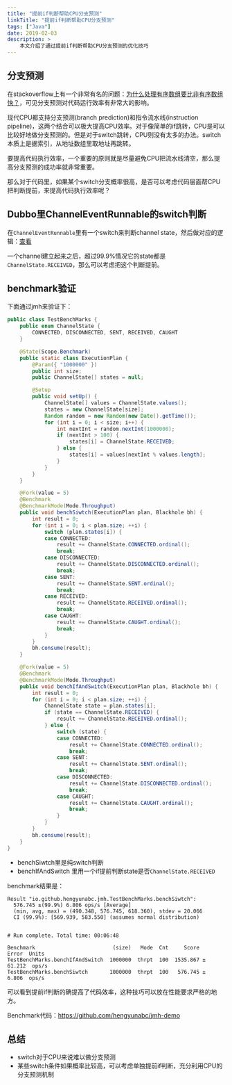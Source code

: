 ```yaml
---
title: "提前if判断帮助CPU分支预测"
linkTitle: "提前if判断帮助CPU分支预测"
tags: ["Java"]
date: 2019-02-03
description: >
    本文介绍了通过提前if判断帮助CPU分支预测的优化技巧
---
```


## 分支预测

在stackoverflow上有一个非常有名的问题：[为什么处理有序数组要比非有序数组快？](
https://stackoverflow.com/questions/11227809/why-is-it-faster-to-process-a-sorted-array-than-an-unsorted-array)，可见分支预测对代码运行效率有非常大的影响。

现代CPU都支持分支预测(branch prediction)和指令流水线(instruction pipeline)，这两个结合可以极大提高CPU效率。对于像简单的if跳转，CPU是可以比较好地做分支预测的。但是对于switch跳转，CPU则没有太多的办法。switch本质上是据索引，从地址数组里取地址再跳转。

要提高代码执行效率，一个重要的原则就是尽量避免CPU把流水线清空，那么提高分支预测的成功率就非常重要。

那么对于代码里，如果某个switch分支概率很高，是否可以考虑代码层面帮CPU把判断提前，来提高代码执行效率呢？

## Dubbo里ChannelEventRunnable的switch判断

在`ChannelEventRunnable`里有一个switch来判断channel state，然后做对应的逻辑：[查看](
https://github.com/hengyunabc/dubbo/blob/dubbo-2.6.1/dubbo-remoting/dubbo-remoting-api/src/main/java/com/alibaba/dubbo/remoting/transport/dispatcher/ChannelEventRunnable.java#L54)

一个channel建立起来之后，超过99.9%情况它的state都是`ChannelState.RECEIVED`，那么可以考虑把这个判断提前。

## benchmark验证

下面通过jmh来验证下：

```java
public class TestBenchMarks {
	public enum ChannelState {
		CONNECTED, DISCONNECTED, SENT, RECEIVED, CAUGHT
	}

	@State(Scope.Benchmark)
	public static class ExecutionPlan {
		@Param({ "1000000" })
		public int size;
		public ChannelState[] states = null;

		@Setup
		public void setUp() {
			ChannelState[] values = ChannelState.values();
			states = new ChannelState[size];
			Random random = new Random(new Date().getTime());
			for (int i = 0; i < size; i++) {
				int nextInt = random.nextInt(1000000);
				if (nextInt > 100) {
					states[i] = ChannelState.RECEIVED;
				} else {
					states[i] = values[nextInt % values.length];
				}
			}
		}
	}

	@Fork(value = 5)
	@Benchmark
	@BenchmarkMode(Mode.Throughput)
	public void benchSiwtch(ExecutionPlan plan, Blackhole bh) {
		int result = 0;
		for (int i = 0; i < plan.size; ++i) {
			switch (plan.states[i]) {
			case CONNECTED:
				result += ChannelState.CONNECTED.ordinal();
				break;
			case DISCONNECTED:
				result += ChannelState.DISCONNECTED.ordinal();
				break;
			case SENT:
				result += ChannelState.SENT.ordinal();
				break;
			case RECEIVED:
				result += ChannelState.RECEIVED.ordinal();
				break;
			case CAUGHT:
				result += ChannelState.CAUGHT.ordinal();
				break;
			}
		}
		bh.consume(result);
	}

	@Fork(value = 5)
	@Benchmark
	@BenchmarkMode(Mode.Throughput)
	public void benchIfAndSwitch(ExecutionPlan plan, Blackhole bh) {
		int result = 0;
		for (int i = 0; i < plan.size; ++i) {
			ChannelState state = plan.states[i];
			if (state == ChannelState.RECEIVED) {
				result += ChannelState.RECEIVED.ordinal();
			} else {
				switch (state) {
				case CONNECTED:
					result += ChannelState.CONNECTED.ordinal();
					break;
				case SENT:
					result += ChannelState.SENT.ordinal();
					break;
				case DISCONNECTED:
					result += ChannelState.DISCONNECTED.ordinal();
					break;
				case CAUGHT:
					result += ChannelState.CAUGHT.ordinal();
					break;
				}
			}
		}
		bh.consume(result);
	}
}
```
* benchSiwtch里是纯switch判断
* benchIfAndSwitch 里用一个if提前判断state是否`ChannelState.RECEIVED`

benchmark结果是：

```
Result "io.github.hengyunabc.jmh.TestBenchMarks.benchSiwtch":
  576.745 ±(99.9%) 6.806 ops/s [Average]
  (min, avg, max) = (490.348, 576.745, 618.360), stdev = 20.066
  CI (99.9%): [569.939, 583.550] (assumes normal distribution)


# Run complete. Total time: 00:06:48

Benchmark                         (size)   Mode  Cnt     Score    Error  Units
TestBenchMarks.benchIfAndSwitch  1000000  thrpt  100  1535.867 ± 61.212  ops/s
TestBenchMarks.benchSiwtch       1000000  thrpt  100   576.745 ±  6.806  ops/s
```

可以看到提前if判断的确提高了代码效率，这种技巧可以放在性能要求严格的地方。

Benchmark代码：https://github.com/hengyunabc/jmh-demo

## 总结

* switch对于CPU来说难以做分支预测
* 某些switch条件如果概率比较高，可以考虑单独提前if判断，充分利用CPU的分支预测机制
